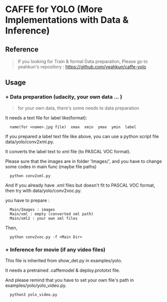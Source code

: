 # CAFFE for YOLO (More Implementations with Data & Inference)

## Reference

> If you looking for Train & formal Data preparation, Please go to yeahkun's repository : https://github.com/yeahkun/caffe-yolo  
  
## Usage

### + Data preparation (udacity, your own data ... )

> for your own data, there's some needs to data preparation  


   It needs a text file for label like(format):  
  
  ```Shell
    name(for <name>.jpg file)  xmax  xmin  ymax  ymin  label
  ```  
  
  
   If you prepared a label text file like above, you can use a python script file data/yolo/conv2xml.py.
     
   It converts the label text to xml file (to PASCAL VOC format).
     
   Please sure that the images are in folder 'Images/', and you have to change some codes in main func (maybe file paths)    
        
  ```Shell
    python conv2xml.py
  ```
    
  And If you already have .xml files but doesn't fit to PASCAL VOC format, then try with data/yolo/conv2voc.py.  
  
  you have to prepare :  
  ```shell
    Main/Images : images
    Main/xml : empty (converted xml path)
    Main/xml2 : your own xml files
  ```
    
  Then,  
  ```shell
    python conv2voc.py -f <Main Dir>
  ```
  

### + Inference for movie (if any video files)  

This file is inherited from show_det.py in examples/yolo.  

It needs a pretrained .caffemodel & deploy.prototxt file.    

And please remind that you have to set your own file's path in examples/yolo/yolo_video.py.  

```shell
  python3 yolo_video.py
```  





